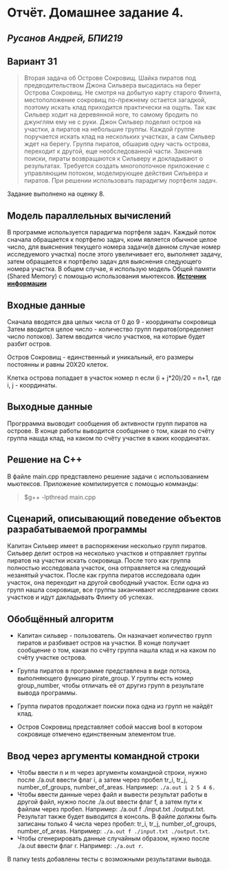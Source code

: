 # Отчёт. Домашнее задание 4. 
## _Русанов Андрей, БПИ219_

## Вариант 31
> Вторая задача об Острове Сокровищ. Шайка пиратов под предводительством Джона Сильвера высадилась на берег Острова Сокровищ. Не смотря на добытую карту старого Флинта, местоположение сокровищ по-прежнему остается загадкой, поэтому искать клад приходится практически на
ощупь. Так как Сильвер ходит на деревянной ноге, то самому бродить по
джунглям ему не с руки. Джон Сильвер поделил остров на участки, а пиратов
на небольшие группы. Каждой группе поручается искать клад на нескольких
участках, а сам Сильвер ждет на берегу. Группа пиратов, обшарив одну часть
острова, переходит к другой, еще необследованной части. Закончив поиски,
пираты возвращаются к Сильверу и докладывают о результатах. Требуется
создать многопоточное приложение с управляющим потоком, моделирующее действия Сильвера и пиратов. При решении использовать парадигму портфеля задач.

Задание выполнено на оценку 8.

## Модель параллельных вычислений
В программе используется парадигма портфеля задач. Каждый поток сначала обращается к портфелю задач, коим является обычное целое число, для выяснения текущего номера задачи(в данном случае номер исследуемого участка) после этого увеличивает его, выполняет задачу, затем обращается к портфелю задач для выяснения следующего номера участка.
В общем случае, я использую модель Общей памяти (Shared Memory) с помощью использования мьютексов.
[**Источник информации**](https://vestnik.susu.ru/cmi/article/viewFile/8796/7201)

## Входные данные 
Сначала вводятся два целых числа от 0 до 9 - координаты сокровища
Затем вводится целое число - количество групп пиратов(определяет число потоков).
Затем вводится число участков, на которые будет разбит остров. 

Остров Сокровищ - единственный и уникальный, его размеры постоянны и равны 20X20 клеток.

Клетка острова попадает в участок номер n если (i + j*20)/20 = n+1, где i, j - координаты.

## Выходные данные 
Прогррамма выоводит сообщения об активности групп пиратов на острове. В конце работы выводится сообщение о том, какая по счёту группа нашда клад, на каком по счёту участке в каких координатах.

## Решение на С++
В файле main.cpp представлено решение задачи с использованием мьютексов.
Приложение компилируется с помощью  комманды:
> $g++ -lpthread main.cpp

## Сценарий, описывающий поведение объектов разрабатываемой программы
Капитан Сильвер имеет в распоряжении несколько групп пиратов. Сильвер делит остров на несколько участков и отправляет группы пиратов на участки искать сокровища. После того как группа полностью исследовала участок, она отправляется  на следующий незанятый участок. После как группа пиратов исследовала один участок, она переходит на другой свободный участок. Если одна из групп нашла сокровище, все группы заканчивают исследрвание своих участков и идут дакладывать Флинту об успехах.

## Обобщённый алгоритм
- Капитан сильвер - пользователь. Он назначает количество групп пиратов и разбивает остров на участки. В конце получает сообщение о том, какая по счёту группа нашла клад и на каком по счёту участке острова. 

- Группа пиратов в программе представлена в виде потока, выполняющего функцию pirate_group. У группы есть номер group_number, чтобы отличать её от другиз групп в результате вывода программы.

- Группа пиратов продолжает поиски пока одна из групп не найдёт клад.

- Остров Сокровищ представляет собой массив bool в котором сокровище отмечено единственным элементом true.

## Ввод через аргументы командной строки
- Чтобы ввести n и m через аргументы командной строки, нужно после ./a.out ввести флаг i, а затем через пробел tr_i, tr_j, number_of_groups, number_of_areas. Например: `./a.out i 2 5 4 6.`
- Чтобы ввести данные через файл и вывести результат работы в другой файл, нужно после ./a.out ввести флаг f, а затем пути к файлам через пробел. Например:  ./a.out f ./input.txt ./output.txt. Результат также будет выводится в консоль. В файле должны быть записаны только 4 числа через пробел: tr_i, tr_j, number_of_groups, number_of_areas. Например: `./a.out f ./input.txt ./output.txt`.
- Чтобы сгенерировать данные случайным образом, нужно после ./a.out ввести флаг r. Например: `./a.out r`.

В папку tests добавлены тесты с возможными результатами вывода.